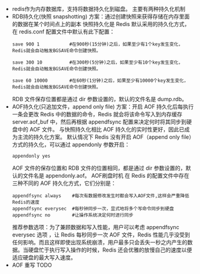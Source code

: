 - redis作为内存数据库，支持将数据持久化到磁盘。
  主要有两种持久化机制
- RDB持久化(快照 snapshotting)
  方案：通过创建快照来获得存储在内存里面的数据在某个时间点上的副本
  快照持久化是 Redis 默认采用的持久化方式，在 redis.conf 配置文件中默认有此下配置：
  ```
  save 900 1           #在900秒(15分钟)之后，如果至少有1个key发生变化，Redis就会自动触发BGSAVE命令创建快照。
  
  save 300 10          #在300秒(5分钟)之后，如果至少有10个key发生变化，Redis就会自动触发BGSAVE命令创建快照。
  
  save 60 10000        #在60秒(1分钟)之后，如果至少有10000个key发生变化，Redis就会自动触发BGSAVE命令创建快照。
  ```
  RDB 文件保存位置都是通过 dir 参数设置的，默认的文件名是 dump.rdb。
- AOF持久化(只追加文件，append only file)
  方案：开启 AOF 持久化后每执行一条会更改 Redis 中的数据的命令，Redis 就会将该命令写入到内存缓存 server.aof_buf 中，然后再根据 appendfsync 配置来决定何时将其同步到硬盘中的 AOF 文件。
  与快照持久化相比
  AOF 持久化的实时性更好，因此已成为主流的持久化方案。
  默认情况下 Redis 没有开启 AOF（append only file）方式的持久化，可以通过 appendonly 参数开启：
  ```
  appendonly yes
  ```
  AOF 文件的保存位置和 RDB 文件的位置相同，都是通过 dir 参数设置的，默认的文件名是 appendonly.aof。
  AOF刷盘时机
  在 Redis 的配置文件中存在三种不同的 AOF 持久化方式，它们分别是：
  ```
  appendfsync always    #每次有数据修改发生时都会写入AOF文件,这样会严重降低Redis的速度
  appendfsync everysec  #每秒钟同步一次，显式地将多个写命令同步到硬盘
  appendfsync no        #让操作系统决定何时进行同步
  ```
  推荐参数选项：为了兼顾数据和写入性能，用户可以考虑 appendfsync everysec 选项 ，让 Redis 每秒同步一次 AOF 文件，Redis 性能几乎没受到任何影响。而且这样即使出现系统崩溃，用户最多只会丢失一秒之内产生的数据。当硬盘忙于执行写入操作的时候，Redis 还会优雅的放慢自己的速度以便适应硬盘的最大写入速度。
- AOF 重写
  TODO